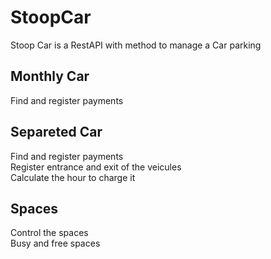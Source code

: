 # StoopCar
Stoop Car is a RestAPI with method to manage a Car parking

## Monthly Car
Find and register payments 

## Separeted Car
Find and register payments </BR>
Register entrance and exit of the veicules </BR>
Calculate the hour to charge it </BR>

## Spaces
Control the spaces </BR>
Busy and free spaces </BR>
